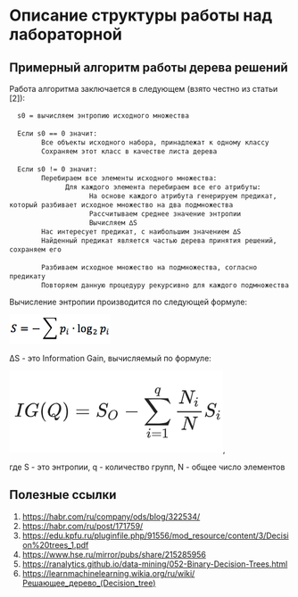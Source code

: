 # Описание структуры работы над лабораторной

## Примерный алгоритм работы дерева решений

Работа алгоритма заключается в следующем (взято честно из статьи [2]):

      s0 = вычисляем энтропию исходного множества
      
      Если s0 == 0 значит:
            Все объекты исходного набора, принадлежат к одному классу
            Сохраняем этот класс в качестве листа дерева
            
      Если s0 != 0 значит:
            Перебираем все элементы исходного множества:
                  Для каждого элемента перебираем все его атрибуты:
                        На основе каждого атрибута генерируем предикат, который разбивает исходное множество на два подмножества
                        Рассчитываем среднее значение энтропии
                        Вычисляем ∆S
            Нас интересует предикат, с наибольшим значением ∆S
            Найденный предикат является частью дерева принятия решений, сохраняем его
            
            Разбиваем исходное множество на подмножества, согласно предикату
            Повторяем данную процедуру рекурсивно для каждого подмножества

Вычисление энтропии производится по следующей формуле:

![Формула вычисления энтропии](https://github.com/Knzaytsev/IntroductionToML/raw/master/2%20lab/img/entropy.png)

∆S - это Information Gain, вычисляемый по формуле:

![Формула вычисления Information Gain](https://github.com/Knzaytsev/IntroductionToML/raw/master/2%20lab/img/information%20gain.png),

где S - это энтропии, q - количество групп, N - общее число элементов


## Полезные ссылки
1.    https://habr.com/ru/company/ods/blog/322534/
2.    https://habr.com/ru/post/171759/
3.    https://edu.kpfu.ru/pluginfile.php/91556/mod_resource/content/3/Decision%20trees_1.pdf
4.    https://www.hse.ru/mirror/pubs/share/215285956
5.    https://ranalytics.github.io/data-mining/052-Binary-Decision-Trees.html
6.    https://learnmachinelearning.wikia.org/ru/wiki/Решающее_дерево_(Decision_tree)
